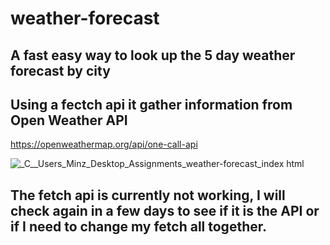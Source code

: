 # weather-forecast

## A fast easy way to look up the 5 day weather forecast by city

## Using a fectch api it gather information from Open Weather API
https://openweathermap.org/api/one-call-api

![_C__Users_Minz_Desktop_Assignments_weather-forecast_index html](https://user-images.githubusercontent.com/80286982/137657872-a485c196-20a9-46b5-b648-15cfaf3959bc.png)

## The fetch api is currently not working, I will check again in a few days to see if it is the API or if I need to change my fetch all together.
